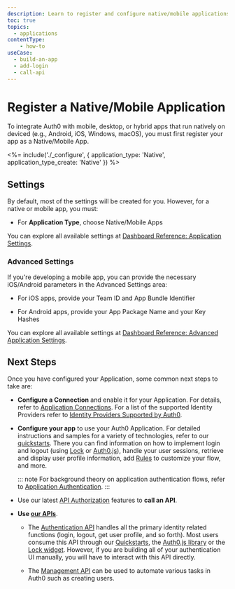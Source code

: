 ```yaml
---
description: Learn to register and configure native/mobile applications using the Auth0 Dashboard.
toc: true
topics:
  - applications
contentType: 
    - how-to
useCase:
  - build-an-app
  - add-login
  - call-api
---
```

# Register a Native/Mobile Application

To integrate Auth0 with mobile, desktop, or hybrid apps that run natively on deviced (e.g., Android, iOS, Windows, macOS), you must first register your app as a Native/Mobile App.

<%= include('./_configure', { application_type: 'Native', application_type_create: 'Native' }) %>

## Settings

By default, most of the settings will be created for you. However, for a native or mobile app, you must:

- For **Application Type**, choose Native/Mobile Apps

You can explore all available settings at [Dashboard Reference: Application Settings](/reference/dashboard/settings-applications). 

### Advanced Settings

If you're developing a mobile app, you can provide the necessary iOS/Android parameters in the Advanced Settings area:

- For iOS apps, provide your Team ID and App Bundle Identifier

- For Android apps, provide your App Package Name and your Key Hashes

You can explore all available settings at [Dashboard Reference: Advanced Application Settings](/reference/dashboard/settings-applications-advanced). 

## Next Steps

Once you have configured your Application, some common next steps to take are:

- **Configure a Connection** and enable it for your Application. For details, refer to [Application Connections](/applications/connections). For a list of the supported Identity Providers refer to [Identity Providers Supported by Auth0](/identityproviders).

- **Configure your app** to use your Auth0 Application. For detailed instructions and samples for a variety of technologies, refer to our [quickstarts](/quickstarts). There you can find information on how to implement login and logout (using [Lock](/libraries/lock) or [Auth0.js](/libraries/auth0js)), handle your user sessions, retrieve and display user profile information, add [Rules](/rules) to customize your flow, and more.

  ::: note
  For background theory on application authentication flows, refer to [Application Authentication](/application-auth).
  :::

- Use our latest [API Authorization](/api-auth) features to **call an API**.

- **Use [our APIs](/api/info)**.

  - The [Authentication API](/api/authentication) handles all the primary identity related functions (login, logout, get user profile, and so forth). Most users consume this API through our [Quickstarts](/quickstarts), the [Auth0.js library](/libraries/auth0js) or the [Lock widget](/libraries/lock). However, if you are building all of your authentication UI manually, you will have to interact with this API directly.

  - The [Management API](/api/management/v2) can be used to automate various tasks in Auth0 such as creating users.

